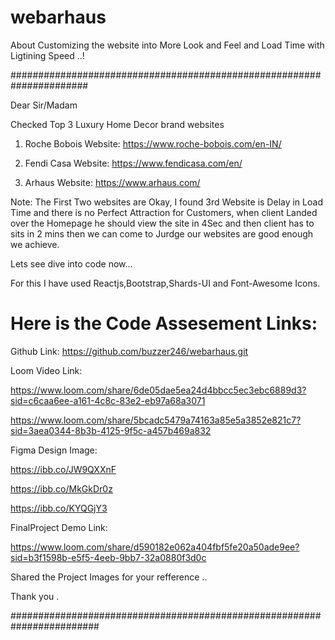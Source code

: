 # webarhaus
About Customizing the website into More Look and Feel and Load Time with Ligtining Speed ..!






######################################################################

Dear Sir/Madam

Checked Top 3 Luxury Home Decor brand websites

1. Roche Bobois
Website: https://www.roche-bobois.com/en-IN/

2. Fendi Casa
Website: https://www.fendicasa.com/en/

3. Arhaus
Website: https://www.arhaus.com/

Note: The First Two websites are Okay, I found 3rd Website is Delay in Load Time and 
there is no Perfect Attraction for Customers, when client Landed over the Homepage he should 
view the site in 4Sec and then client has to sits in 2 mins then we can come to Jurdge our websites are good enough we achieve.

Lets see dive into code now...

For this I have used Reactjs,Bootstrap,Shards-UI and Font-Awesome Icons.

Here is the Code Assesement Links:
===================================

Github Link: https://github.com/buzzer246/webarhaus.git

Loom Video Link: 

https://www.loom.com/share/6de05dae5ea24d4bbcc5ec3ebc6889d3?sid=c6caa6ee-a161-4c8c-83e2-eb97a68a3071

https://www.loom.com/share/5bcadc5479a74163a85e5a3852e821c7?sid=3aea0344-8b3b-4125-9f5c-a457b469a832

Figma Design Image: 

https://ibb.co/JW9QXXnF

https://ibb.co/MkGkDr0z

https://ibb.co/KYQGjY3

FinalProject Demo Link:

https://www.loom.com/share/d590182e062a404fbf5fe20a50ade9ee?sid=b3f1598b-e5f5-4eeb-9bb7-32a0880f3d0c


Shared the Project Images for your refference ..

Thank you .

########################################################################
